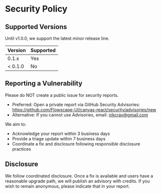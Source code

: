 # Security Policy

## Supported Versions

Until v1.0.0, we support the latest minor release line.

| Version | Supported |
| ------- | --------- |
| 0.1.x   | Yes       |
| < 0.1.0 | No        |

## Reporting a Vulnerability

Please do NOT create a public issue for security reports.

- Preferred: Open a private report via GitHub Security Advisories:
  https://github.com/Flowscape-UI/canvas-react/security/advisories/new
- Alternative: If you cannot use Advisories, email: nikcrav@gmail.com

We aim to:

- Acknowledge your report within 3 business days
- Provide a triage update within 7 business days
- Coordinate a fix and disclosure following responsible disclosure practices

## Disclosure

We follow coordinated disclosure. Once a fix is available and users have a reasonable
upgrade path, we will publish an advisory with credits. If you wish to remain anonymous,
please indicate that in your report.
